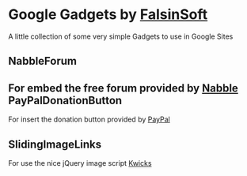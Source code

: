 Google Gadgets by [FalsinSoft](http://falsinsoft.blogspot.com)
=========

A little collection of some very simple Gadgets to use in Google Sites

NabbleForum
---------
For embed the free forum provided by [Nabble](http://www.nabble.com) 
PayPalDonationButton
---------
For insert the donation button provided by [PayPal](http://www.paypal.com)

SlidingImageLinks
---------
For use the nice jQuery image script [Kwicks](http://devsmash.com/projects/kwicks)